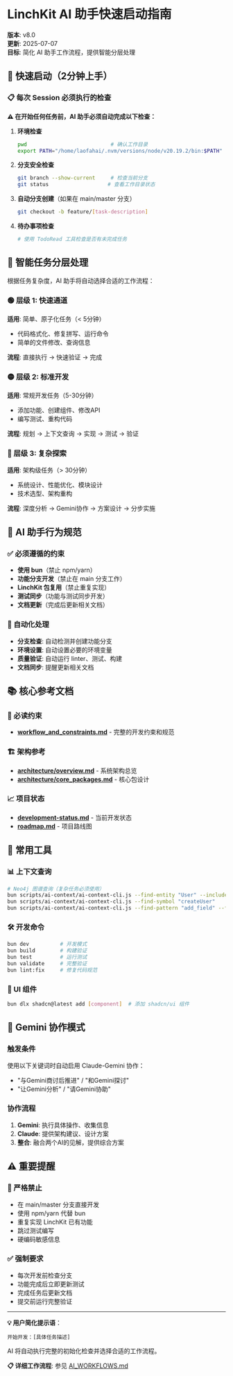 # LinchKit AI 助手快速启动指南

**版本**: v8.0  
**更新**: 2025-07-07  
**目标**: 简化 AI 助手工作流程，提供智能分层处理

## 🚀 快速启动（2分钟上手）

### 📋 每次 Session 必须执行的检查

**⚠️ 在开始任何任务前，AI 助手必须自动完成以下检查：**

1. **环境检查**
   ```bash
   pwd                           # 确认工作目录
   export PATH="/home/laofahai/.nvm/versions/node/v20.19.2/bin:$PATH"
   ```

2. **分支安全检查**
   ```bash
   git branch --show-current     # 检查当前分支
   git status                   # 查看工作目录状态
   ```

3. **自动分支创建**（如果在 main/master 分支）
   ```bash
   git checkout -b feature/[task-description]
   ```

4. **待办事项检查**
   ```bash
   # 使用 TodoRead 工具检查是否有未完成任务
   ```

## 🎯 智能任务分层处理

根据任务复杂度，AI 助手将自动选择合适的工作流程：

### 🟢 层级 1: 快速通道
**适用**: 简单、原子化任务（< 5分钟）
- 代码格式化、修复拼写、运行命令
- 简单的文件修改、查询信息

**流程**: 直接执行 → 快速验证 → 完成

### 🟡 层级 2: 标准开发  
**适用**: 常规开发任务（5-30分钟）
- 添加功能、创建组件、修改API
- 编写测试、重构代码

**流程**: 规划 → 上下文查询 → 实现 → 测试 → 验证

### 🔴 层级 3: 复杂探索
**适用**: 架构级任务（> 30分钟）
- 系统设计、性能优化、模块设计
- 技术选型、架构重构

**流程**: 深度分析 → Gemini协作 → 方案设计 → 分步实施

## 🤖 AI 助手行为规范

### ✅ 必须遵循的约束
- **使用 bun**（禁止 npm/yarn）
- **功能分支开发**（禁止在 main 分支工作）
- **LinchKit 包复用**（禁止重复实现）
- **测试同步**（功能与测试同步开发）
- **文档更新**（完成后更新相关文档）

### 🔄 自动化处理
- **分支检查**: 自动检测并创建功能分支
- **环境设置**: 自动设置必要的环境变量
- **质量验证**: 自动运行 linter、测试、构建
- **文档同步**: 提醒更新相关文档

## 📚 核心参考文档

### 🎯 必读约束
- **[workflow_and_constraints.md](./01_strategy_and_architecture/workflow_and_constraints.md)** - 完整的开发约束和规范

### 🏗️ 架构参考
- **[architecture/overview.md](./01_strategy_and_architecture/overview.md)** - 系统架构总览
- **[architecture/core_packages.md](./01_strategy_and_architecture/core_packages.md)** - 核心包设计

### 📈 项目状态
- **[development-status.md](./03_planning/development-status.md)** - 当前开发状态
- **[roadmap.md](./03_planning/roadmap.md)** - 项目路线图

## 🔧 常用工具

### 📊 上下文查询
```bash
# Neo4j 图谱查询（复杂任务必须使用）
bun scripts/ai-context/ai-context-cli.js --find-entity "User" --include-related
bun scripts/ai-context/ai-context-cli.js --find-symbol "createUser"
bun scripts/ai-context/ai-context-cli.js --find-pattern "add_field" --for-entity "User"
```

### 🛠️ 开发命令
```bash
bun dev          # 开发模式
bun build        # 构建验证
bun test         # 运行测试
bun validate     # 完整验证
bun lint:fix     # 修复代码规范
```

### 🎨 UI 组件
```bash
bun dlx shadcn@latest add [component]  # 添加 shadcn/ui 组件
```

## 🤝 Gemini 协作模式

### 触发条件
使用以下关键词时自动启用 Claude-Gemini 协作：
- "与Gemini商讨后推进" / "和Gemini探讨"
- "让Gemini分析" / "请Gemini协助"

### 协作流程
1. **Gemini**: 执行具体操作、收集信息
2. **Claude**: 提供架构建议、设计方案
3. **整合**: 融合两个AI的见解，提供综合方案

## ⚠️ 重要提醒

### 🚫 严格禁止
- 在 main/master 分支直接开发
- 使用 npm/yarn 代替 bun
- 重复实现 LinchKit 已有功能
- 跳过测试编写
- 硬编码敏感信息

### ✅ 强制要求
- 每次开发前检查分支
- 功能完成后立即更新测试
- 完成任务后更新文档
- 提交前运行完整验证

---

**💡 用户简化提示语**：
```
开始开发：[具体任务描述]
```
AI 将自动执行完整的初始化检查并选择合适的工作流程。

**📋 详细工作流程**: 参见 [AI_WORKFLOWS.md](./00_ai_collaboration/AI_WORKFLOWS.md)